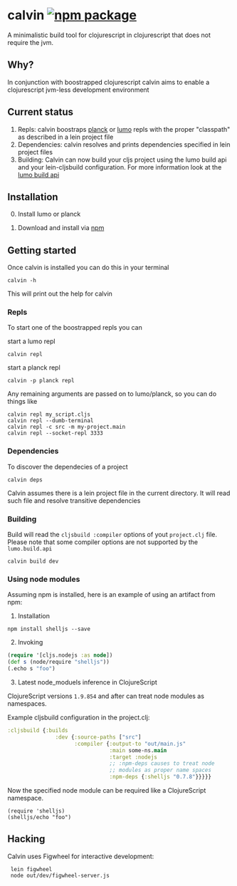 # calvin [![npm package](https://nodei.co/npm/calvin-cljs.png?downloads=true&downloadRank=true&stars=true)](https://nodei.co/npm/calvin-cljs/)

A minimalistic build tool for clojurescript in clojurescript that does not require the jvm.

## Why?
In conjunction with boostrapped clojurescript calvin aims to enable a clojurescript jvm-less development environment

## Current status
1. Repls: calvin boostraps [planck](https://github.com/mfikes/planck) or [lumo](https://github.com/anmonteiro/lumo) repls
with the proper "classpath" as described in a lein project file
2. Dependencies: calvin resolves and prints dependencies specified in lein project files
3. Building: Calvin can now build your cljs project using the lumo build api and your lein-cljsbuild configuration. 
For more information look at the [lumo build api](https://anmonteiro.com/2017/02/compiling-clojurescript-projects-without-the-jvm/)

## Installation

0. Install lumo or planck

1. Download and install via [npm](https://www.npmjs.com/package/calvin-cljs)


## Getting started
Once calvin is installed you can do this in your terminal

    calvin -h

This will print out the help for calvin

### Repls
To start one of the boostrapped repls you can

start a lumo repl

    calvin repl

start a planck repl

    calvin -p planck repl

Any remaining arguments are passed on to lumo/planck, so you can do things like

    calvin repl my_script.cljs
    calvin repl --dumb-terminal
    calvin repl -c src -m my-project.main
    calvin repl --socket-repl 3333

### Dependencies
To discover the dependecies of  a project

    calvin deps

Calvin assumes there is a lein project file in the current directory. It will read such
file and resolve transitive dependencies

### Building
Build will read the `cljsbuild :compiler` options of yout `project.clj` file.
Please note that some compiler options are not supported by the `lumo.build.api`

    calvin build dev

### Using node modules

Assuming npm is installed, here is an example of using an artifact from npm:

1. Installation

```
npm install shelljs --save
```

2. Invoking

```clj
(require '[cljs.nodejs :as node])
(def s (node/require "shelljs"))
(.echo s "foo")
```

3. Latest node_moduels inference in ClojureScript

ClojureScript versions `1.9.854` and after can treat node modules as namespaces.

Example cljsbuild configuration in the project.clj:

```clj
:cljsbuild {:builds
               :dev {:source-paths ["src"]
                     :compiler {:output-to "out/main.js"
                                :main some-ns.main
                                :target :nodejs
                                ;; :npm-deps causes to treat node
                                ;; modules as proper name spaces
                                :npm-deps {:shelljs "0.7.8"}}}}}
```

Now the specified node module can be required like a ClojureScript namespace.

```
(require 'shelljs)
(shelljs/echo "foo")
```

## Hacking

Calvin uses Figwheel for interactive development:

     lein figwheel
     node out/dev/figwheel-server.js

